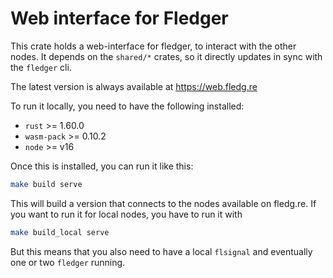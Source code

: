 # Web interface for Fledger

This crate holds a web-interface for fledger, to interact with the other nodes.
It depends on the `shared/*` crates, so it directly updates in sync with the `fledger` cli.

The latest version is always available at https://web.fledg.re

To run it locally, you need to have the following installed:
- `rust` >= 1.60.0
- `wasm-pack` >= 0.10.2
- `node` >= v16

Once this is installed, you can run it like this:

```bash
make build serve
```

This will build a version that connects to the nodes available on fledg.re.
If you want to run it for local nodes, you have to run it with

```bash
make build_local serve
```

But this means that you also need to have a local `flsignal` and eventually one or two `fledger` running.